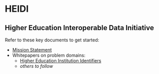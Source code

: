 # HEIDI

## Higher Education Interoperable Data Initiative

Refer to these key documents to get started:

- [Mission Statement](HEIDI%20Mission%20Statement.md)
- Whitepapers on problem domains:
    - [Higher Education Institution Identifiers](Problem%20Domains/HEI%20Identifiers.md)
    - *others to follow*
